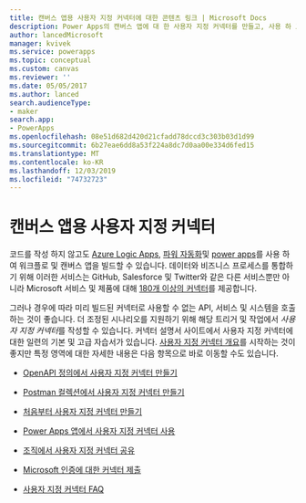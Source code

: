 ```yaml
---
title: 캔버스 앱용 사용자 지정 커넥터에 대한 콘텐츠 링크 | Microsoft Docs
description: Power Apps의 캔버스 앱에 대 한 사용자 지정 커넥터를 만들고, 사용 하 고, 공유 하 고, 인증 하는 콘텐츠에 대 한 링크입니다.
author: lancedMicrosoft
manager: kvivek
ms.service: powerapps
ms.topic: conceptual
ms.custom: canvas
ms.reviewer: ''
ms.date: 05/05/2017
ms.author: lanced
search.audienceType:
- maker
search.app:
- PowerApps
ms.openlocfilehash: 08e51d682d420d21cfadd78dccd3c303b03d1d99
ms.sourcegitcommit: 6b27eae6dd8a53f224a8dc7d0aa00e334d6fed15
ms.translationtype: MT
ms.contentlocale: ko-KR
ms.lasthandoff: 12/03/2019
ms.locfileid: "74732723"
---
```

# <a name="custom-connectors-for-canvas-apps"></a>캔버스 앱용 사용자 지정 커넥터

코드를 작성 하지 않고도 [Azure Logic Apps](https://azure.microsoft.com/services/logic-apps), [파워 자동화](https://flow.microsoft.com)및 [power apps](https://powerapps.microsoft.com)를 사용 하 여 워크플로 및 캔버스 앱을 빌드할 수 있습니다. 데이터와 비즈니스 프로세스를 통합하기 위해 이러한 서비스는 GitHub, Salesforce 및 Twitter와 같은 다른 서비스뿐만 아니라 Microsoft 서비스 및 제품에 대해 [180개 이상의 커넥터](https://docs.microsoft.com/connectors/)를 제공합니다.

그러나 경우에 따라 미리 빌드된 커넥터로 사용할 수 없는 API, 서비스 및 시스템을 호출하는 것이 좋습니다. 더 조정된 시나리오를 지원하기 위해 해당 트리거 및 작업에서 *사용자 지정 커넥터*를 작성할 수 있습니다. 커넥터 설명서 사이트에서 사용자 지정 커넥터에 대한 일련의 기본 및 고급 자습서가 있습니다. [사용자 지정 커넥터 개요](https://docs.microsoft.com/connectors/custom-connectors/)를 시작하는 것이 좋지만 특정 영역에 대한 자세한 내용은 다음 항목으로 바로 이동할 수도 있습니다.

* [OpenAPI 정의에서 사용자 지정 커넥터 만들기](https://docs.microsoft.com/connectors/custom-connectors/define-openapi-definition)

* [Postman 컬렉션에서 사용자 지정 커넥터 만들기](https://docs.microsoft.com/connectors/custom-connectors/define-postman-collection)

* [처음부터 사용자 지정 커넥터 만들기](https://docs.microsoft.com/connectors/custom-connectors/define-blank)

* [Power Apps 앱에서 사용자 지정 커넥터 사용](https://docs.microsoft.com/connectors/custom-connectors/use-custom-connector-powerapps)

* [조직에서 사용자 지정 커넥터 공유](https://docs.microsoft.com/connectors/custom-connectors/share)

* [Microsoft 인증에 대한 커넥터 제출](https://docs.microsoft.com/connectors/custom-connectors/submit-certification)

* [사용자 지정 커넥터 FAQ](https://docs.microsoft.com/connectors/custom-connectors/faq)
